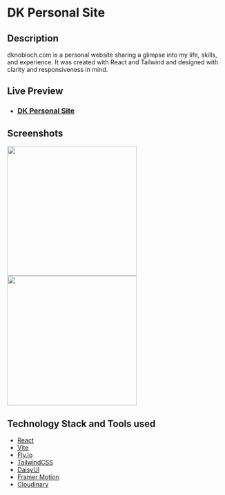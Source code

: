 # DK Personal Site

## Description

dknobloch.com is a personal website sharing a glimpse into my life, skills, and experience. It was created with React and Tailwind and designed with clarity and responsiveness in mind.

## Live Preview

- ### [DK Personal Site](https://dknobloch.com)

## Screenshots

<p float="left">
    <img src="https://res.cloudinary.com/dopr8pnvl/image/upload/v1725555784/cgwocncytkq37a5vrcs6.png" height="300">
    <img src="https://res.cloudinary.com/dopr8pnvl/image/upload/v1725556033/enqjkbaxpfi6jqozifo3.png" height="300">
</p>

## Technology Stack and Tools used
- [React](https://react.dev/)
- [Vite](https://vitejs.dev/)
- [Fly.io](https://fly.io/)
- [TailwindCSS](https://tailwindcss.com/)
- [DaisyUI](https://daisyui.com/)
- [Framer Motion](https://www.framer.com/motion/component/)
- [Cloudinary](https://cloudinary.com/)

